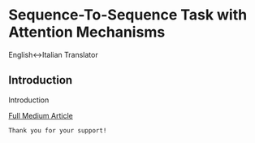 # Sequence-To-Sequence Task with Attention Mechanisms
English↔Italian Translator

## Introduction
Introduction


[Full Medium Article](link)


```
Thank you for your support!
```


